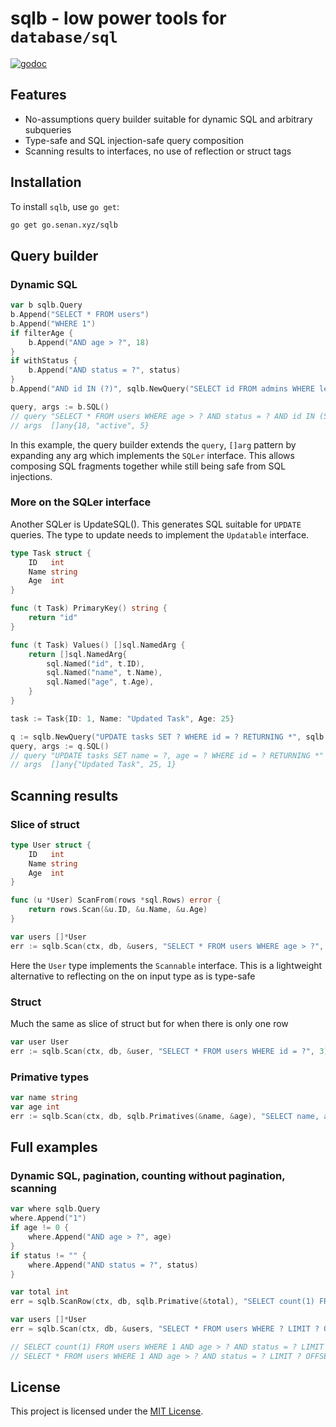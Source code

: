 # sqlb - low power tools for `database/sql`

[![godoc](https://img.shields.io/badge/pkg.go.dev-doc-blue)](http://pkg.go.dev/go.senan.xyz/sqlb)

## Features

- No-assumptions query builder suitable for dynamic SQL and arbitrary subqueries
- Type-safe and SQL injection-safe query composition
- Scanning results to interfaces, no use of reflection or struct tags

## Installation

To install `sqlb`, use `go get`:

```sh
go get go.senan.xyz/sqlb
```

## Query builder

### Dynamic SQL

```go
var b sqlb.Query
b.Append("SELECT * FROM users")
b.Append("WHERE 1")
if filterAge {
    b.Append("AND age > ?", 18)
}
if withStatus {
    b.Append("AND status = ?", status)
}
b.Append("AND id IN (?)", sqlb.NewQuery("SELECT id FROM admins WHERE level > ?", 5))

query, args := b.SQL()
// query "SELECT * FROM users WHERE age > ? AND status = ? AND id IN (SELECT id FROM admins WHERE level > ?)"
// args  []any{18, "active", 5}
```

In this example, the query builder extends the `query`, `[]arg` pattern by expanding any arg which implements the `SQLer` interface. This allows composing SQL fragments together while still being safe from SQL injections.

### More on the SQLer interface

Another SQLer is UpdateSQL(). This generates SQL suitable for `UPDATE` queries. The type to update needs to implement the `Updatable` interface.

```go
type Task struct {
    ID   int
    Name string
    Age  int
}

func (t Task) PrimaryKey() string {
    return "id"
}

func (t Task) Values() []sql.NamedArg {
    return []sql.NamedArg{
        sql.Named("id", t.ID),
        sql.Named("name", t.Name),
        sql.Named("age", t.Age),
    }
}

task := Task{ID: 1, Name: "Updated Task", Age: 25}

q := sqlb.NewQuery("UPDATE tasks SET ? WHERE id = ? RETURNING *", sqlb.UpdateSQL(task), task.ID)
query, args := q.SQL()
// query "UPDATE tasks SET name = ?, age = ? WHERE id = ? RETURNING *"
// args  []any{"Updated Task", 25, 1}
```

## Scanning results

### Slice of struct

```go
type User struct {
    ID   int
    Name string
    Age  int
}

func (u *User) ScanFrom(rows *sql.Rows) error {
    return rows.Scan(&u.ID, &u.Name, &u.Age)
}

var users []*User
err := sqlb.Scan(ctx, db, &users, "SELECT * FROM users WHERE age > ?", 18)
```

Here the `User` type implements the `Scannable` interface. This is a lightweight alternative to reflecting on the on input type as is type-safe

### Struct

Much the same as slice of struct but for when there is only one row

```go
var user User
err := sqlb.Scan(ctx, db, &user, "SELECT * FROM users WHERE id = ?", 3)
```

### Primative types

```go
var name string
var age int
err := sqlb.Scan(ctx, db, sqlb.Primatives(&name, &age), "SELECT name, age FROM users WHERE id = ?", 3)
```

## Full examples

### Dynamic SQL, pagination, counting without pagination, scanning

```go
var where sqlb.Query
where.Append("1")
if age != 0 {
    where.Append("AND age > ?", age)
}
if status != "" {
    where.Append("AND status = ?", status)
}

var total int
err = sqlb.ScanRow(ctx, db, sqlb.Primative(&total), "SELECT count(1) FROM users WHERE ?", where)

var users []*User
err = sqlb.Scan(ctx, db, &users, "SELECT * FROM users WHERE ? LIMIT ? OFFSET ?", where, limit, offset)

// SELECT count(1) FROM users WHERE 1 AND age > ? AND status = ? LIMIT ? OFFSET ?
// SELECT * FROM users WHERE 1 AND age > ? AND status = ? LIMIT ? OFFSET ?
```

## License

This project is licensed under the [MIT License](LICENSE).
